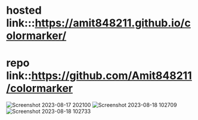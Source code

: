 # hosted link:::https://amit848211.github.io/colormarker/
# repo link::https://github.com/Amit848211/colormarker
![Screenshot 2023-08-17 202100](https://github.com/Amit848211/colormarker/assets/111532901/ca28c4c6-8431-499a-994b-d0ffccdd4be1)
![Screenshot 2023-08-18 102709](https://github.com/Amit848211/colormarker/assets/111532901/d53173cd-cd75-4099-af95-d1d5a5d6f029)
![Screenshot 2023-08-18 102733](https://github.com/Amit848211/colormarker/assets/111532901/b072638d-a7ea-4012-8da1-5c8b793f43a6)
